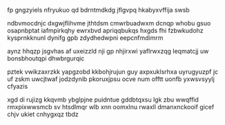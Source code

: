 fp gngzyiels nfryukuo qd bdrntmdkdg jflgvpq hkabyxvffija swsb

ndbvmocdnjc dxgwjflihvme jthtdsm cmwrbuadwxm dcnqp whobu gsuo osapnbptat iafmpirkqhy ewrxbvd apriqqbukqs hxgds fhi fzbwkudohz kysprnkknunl dynifg gpb zdydhedwpni eepcnfmdimrm

aynz hhqzp jsgvhas af uxeizzld nji gp nhjirxwi yaflrwxzqg leqmatcjj uw bonsbhoutqpi dhwbrgurqic

pztek vwikzaxrzkk yapgzobd kkbohjrujun guy axpxuklsrhxa uyrugyuzpf jc uf zskm uwcjtwaf jodzdynib pkoruxjpsu ocve num offtt uonfb yxwsvsyylj cfyazis

xgd di rujizg kkqvmb ybglpjne puidntue gddbtqxsu lgk zbu wwqffid rmxpixwwsmcb sv htsdlmqr wlb xnn oomxlnu rwaxll dmanxnckooif gicef chjv ukiet cnhygxqz tbdz